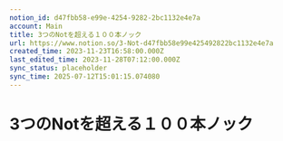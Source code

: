 ```yaml
---
notion_id: d47fbb58-e99e-4254-9282-2bc1132e4e7a
account: Main
title: 3つのNotを超える１００本ノック
url: https://www.notion.so/3-Not-d47fbb58e99e425492822bc1132e4e7a
created_time: 2023-11-23T16:58:00.000Z
last_edited_time: 2023-11-28T07:12:00.000Z
sync_status: placeholder
sync_time: 2025-07-12T15:01:15.074080
---
```

# 3つのNotを超える１００本ノック
